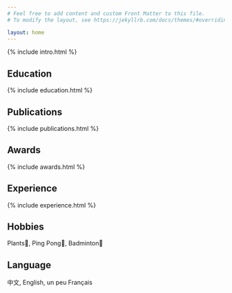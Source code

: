 ```yaml
---
# Feel free to add content and custom Front Matter to this file.
# To modify the layout, see https://jekyllrb.com/docs/themes/#overriding-theme-defaults

layout: home
---
```

{% include intro.html %}
## Education
{% include education.html %}
## Publications
{% include publications.html %}
## Awards
{% include awards.html %}
## Experience
{% include experience.html %}
## Hobbies
Plants🌱, Ping Pong🏓, Badminton🏸
## Language
中文, English, un peu Français
